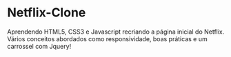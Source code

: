 # Netflix-Clone
Aprendendo HTML5, CSS3  e Javascript recriando a página inicial do Netflix.
Vários conceitos abordados como responsividade, boas práticas e um carrossel com Jquery!
